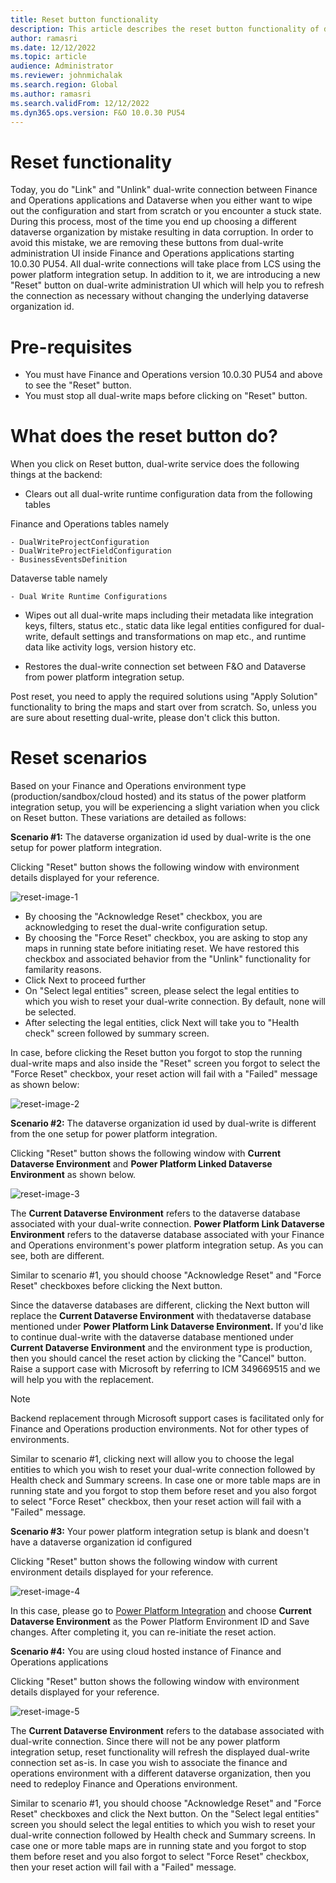 ```yaml
---
title: Reset button functionality
description: This article describes the reset button functionality of dual-write
author: ramasri
ms.date: 12/12/2022
ms.topic: article
audience: Administrator
ms.reviewer: johnmichalak
ms.search.region: Global
ms.author: ramasri
ms.search.validFrom: 12/12/2022
ms.dyn365.ops.version: F&O 10.0.30 PU54
---
```



# Reset functionality

Today, you do "Link" and "Unlink" dual-write connection between Finance and Operations applications and Dataverse when you either want to wipe out the configuration and start from scratch or you encounter a stuck state. During this process, most of the time you end up choosing a different dataverse organization by mistake resulting in data corruption. In order to avoid this mistake, we are removing these buttons from dual-write administration UI inside Finance and Operations applications starting 10.0.30 PU54. All dual-write connections will take place from LCS using the power platform integration setup. In addition to it, we are introducing a new "Reset" button on dual-write administration UI which will help you to refresh the connection as necessary without changing the underlying dataverse organization id.

# Pre-requisites

- You must have Finance and Operations version 10.0.30 PU54 and above to see the "Reset" button.
- You must stop all dual-write maps before clicking on "Reset" button.

# What does the reset button do? 

When you click on Reset button, dual-write service does the following things at the backend:

- Clears out all dual-write runtime configuration data from the following tables

Finance and Operations tables namely

    - DualWriteProjectConfiguration
    - DualWriteProjectFieldConfiguration
    - BusinessEventsDefinition

Dataverse table namely

    - Dual Write Runtime Configurations

- Wipes out all dual-write maps including their metadata like integration keys, filters, status etc., static data like legal entities configured for dual-write, default settings and transformations on map etc., and runtime data like activity logs, version history etc.

- Restores the dual-write connection set between F&O and Dataverse from power platform integration setup.

Post reset, you need to apply the required solutions using "Apply Solution" functionality to bring the maps and start over from scratch. So, unless you are sure about resetting dual-write, please don't click this button.

# Reset scenarios

Based on your Finance and Operations environment type (production/sandbox/cloud hosted) and its status of the power platform integration setup, you will be experiencing a slight variation when you click on Reset button. These variations are detailed as follows:

**Scenario #1:** The dataverse organization id used by dual-write is the one setup for power platform integration.

Clicking "Reset" button shows the following window with environment details displayed for your reference.

![reset-image-1](media/reset-image-1.png)

- By choosing the "Acknowledge Reset" checkbox, you are acknowledging to reset the dual-write configuration setup.
- By choosing the "Force Reset" checkbox, you are asking to stop any maps in running state before initiating reset. We have restored this checkbox and associated behavior from the "Unlink" functionality for familarity reasons.
- Click Next to proceed further
- On "Select legal entities" screen, please select the legal entities to which you wish to reset your dual-write connection. By default, none will be selected.
- After selecting the legal entities, click Next will take you to "Health check" screen followed by summary screen.

In case, before clicking the Reset button you forgot to stop the running dual-write maps and also inside the "Reset" screen you forgot to select the "Force Reset" checkbox, your reset action will fail with a "Failed" message as shown below:

![reset-image-2](media/reset-image-2.png)

**Scenario #2:** The dataverse organization id used by dual-write is different from the one setup for power platform integration.

Clicking "Reset" button shows the following window with **Current Dataverse Environment** and **Power Platform Linked Dataverse Environment** as shown below.

![reset-image-3](media/reset-image-3.png)

The **Current Dataverse Environment** refers to the dataverse database associated with your dual-write connection. **Power Platform Link Dataverse Environment** refers to the dataverse database associated with your Finance and Operations environment's power platform integration setup. As you can see, both are different.

Similar to scenario #1, you should choose "Acknowledge Reset" and "Force Reset" checkboxes before clicking the Next button.

Since the dataverse databases are different, clicking the Next button will replace the **Current Dataverse Environment** with thedataverse database mentioned under **Power Platform Link Dataverse Environment.** If you'd like to continue dual-write with the dataverse database mentioned under **Current Dataverse Environment** and the environment type is production, then you should cancel the reset action by clicking the "Cancel" button. Raise a support case with Microsoft by referring to ICM 349669515 and we will help you with the replacement.

> [!Note] 
> Backend replacement through Microsoft support cases is facilitated only for Finance and Operations production environments. Not for other types of environments.

Similar to scenario #1, clicking next will allow you to choose the legal entities to which you wish to reset your dual-write connection followed by Health check and Summary screens. In case one or more table maps are in running state and you forgot to stop them before reset and you also forgot to select "Force Reset" checkbox, then your reset action will fail with a "Failed" message.

**Scenario #3:** Your power platform integration setup is blank and doesn't have a dataverse organization id configured

Clicking "Reset" button shows the following window with current environment details displayed for your reference.

![reset-image-4](media/reset-image-4.png)

In this case, please go to [Power Platform Integration](https://nam06.safelinks.protection.outlook.com/?url=https%3A%2F%2Flearn.microsoft.com%2Fen-us%2Fdynamics365%2Ffin-ops-core%2Fdev-itpro%2Fpower-platform%2Fenable-power-platform-integration%23connect-to-existing-dataverse&data=05%7C01%7Cramasri%40microsoft.com%7C2f8fe7106138411f6c0408daa369b317%7C72f988bf86f141af91ab2d7cd011db47%7C1%7C0%7C638001971624185428%7CUnknown%7CTWFpbGZsb3d8eyJWIjoiMC4wLjAwMDAiLCJQIjoiV2luMzIiLCJBTiI6Ik1haWwiLCJXVCI6Mn0%3D%7C3000%7C%7C%7C&sdata=8xwIg39VdzXXtcBzETMbH1%2F%2BzCBIkSUVyomsPLRbHtE%3D&reserved=0) and choose **Current Dataverse Environment** as the Power Platform Environment ID and Save changes. After completing it, you can re-initiate the reset action.

**Scenario #4:** You are using cloud hosted instance of Finance and Operations applications

Clicking "Reset" button shows the following window with environment details displayed for your reference.

![reset-image-5](media/reset-image-5.png)

The **Current Dataverse Environment** refers to the database associated with dual-write connection. Since there will not be any power platform integration setup, reset functionality will refresh the displayed dual-write connection set as-is. In case you wish to associate the finance and operations environment with a different dataverse organization, then you need to redeploy Finance and Operations environment.

Similar to scenario #1, you should choose "Acknowledge Reset" and "Force Reset" checkboxes and click the Next button. On the "Select legal entities" screen you should select the legal entities to which you wish to reset your dual-write connection followed by Health check and Summary screens. In case one or more table maps are in running state and you forgot to stop them before reset and you also forgot to select "Force Reset" checkbox, then your reset action will fail with a "Failed" message.
